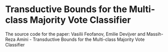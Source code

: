 # Transductive Bounds for the Multi-class Majority Vote Classifier
The source code for the paper: Vasilii Feofanov, Emilie Devijver and Massih-Reza Amini - Transductive Bounds for the Multi-class Majority Vote Classifier
